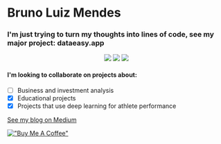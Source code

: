 # Bruno Luiz Mendes 
### I'm just trying to turn my thoughts into lines of code, see my major project: dataeasy.app 

  <p align=center>
    <a target="_blank" href="#" title="python"><img src="https://img.shields.io/static/v1?label=python&message=aways&color=green"></a>
  <a target="_blank" href="#" title="student"><img src="https://img.shields.io/static/v1?label=MIT&message=Student&color=yellow"></a>
  <a target="_blank" href="#" title="time"><img src="https://img.shields.io/static/v1?label=Free Time &message=0(%)&color=red"></a>
</p>


#### I'm looking to collaborate on projects about:
- [ ] Business and investment analysis
- [X] Educational projects
- [X] Projects that use deep learning for athlete performance

[See my blog on Medium](brunoluizmendes.medium.com)


[!["Buy Me A Coffee"](https://www.buymeacoffee.com/assets/img/custom_images/orange_img.png)](https://www.buymeacoffee.com/brunoluizmendes)

